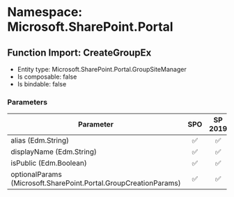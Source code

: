 # Namespace: Microsoft.SharePoint.Portal

## Function Import: CreateGroupEx

- Entity type: Microsoft.SharePoint.Portal.GroupSiteManager
- Is composable: false
- Is bindable: false

### Parameters

Parameter | SPO | SP 2019 | SP 2016 | SP 2013
----------|:---:|:-------:|:-------:|:-------:
alias (Edm.String) | ✅ | ✅ | ❌ | ❌
displayName (Edm.String) | ✅ | ✅ | ❌ | ❌
isPublic (Edm.Boolean) | ✅ | ✅ | ❌ | ❌
optionalParams (Microsoft.SharePoint.Portal.GroupCreationParams) | ✅ | ✅ | ❌ | ❌